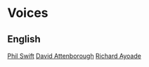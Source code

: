 # Voices

## English

[Phil Swift](https://mega.nz/file/7Vw3XADR#idg7epG52an5Uh5JxjWunBmqAzXZBOJhpf4Xfm6hcmQ)
[David Attenborough](https://drive.google.com/file/d/1Q3k8__LQ6U9RX4cNb4nAh0hqXVWHkF8b/view)
[Richard Ayoade](https://drive.google.com/file/d/1LSin68kPuMY6h6OY9BTG-C7b-WmPTNO8/view)
